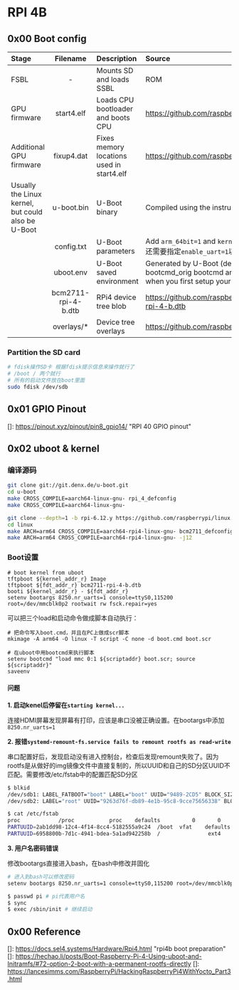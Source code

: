 # RPI 4B

## 0x00 Boot config

| Stage                                              |      Filename       | Description                               | Source                                                       |
| :------------------------------------------------- | :-----------------: | :---------------------------------------- | :----------------------------------------------------------- |
| FSBL                                               |          -          | Mounts SD and loads SSBL                  | ROM                                                          |
| GPU firmware                                       |     start4.elf      | Loads CPU bootloader and boots CPU        | https://github.com/raspberrypi/firmware/tree/master/boot/start4.elf |
| Additional GPU firmware                            |     fixup4.dat      | Fixes memory locations used in start4.elf | https://github.com/raspberrypi/firmware/tree/master/boot/fixup4.dat |
| Usually the Linux kernel, but could also be U-Boot |     u-boot.bin      | U-Boot binary                             | Compiled using the instructions above                        |
|                                                    |     config.txt      | U-Boot parameters                         | Add `arm_64bit=1` and `kernel=u-boot.bin` to the bottom of `config.txt`<br />还需要指定`enable_uart=1`以及`uart_2ndstage=1` |
|                                                    |      uboot.env      | U-Boot saved environment                  | Generated by U-Boot (default environment) bootcmd copied to bootcmd_orig bootcmd and bootdelay removed. This file will not exist when you first setup your SD card. |
|                                                    | bcm2711-rpi-4-b.dtb | RPi4 device tree blob                     | https://github.com/raspberrypi/firmware/tree/master/boot/bcm2711-rpi-4-b.dtb |
|                                                    |     overlays/*      | Device tree overlays                      | https://github.com/raspberrypi/firmware/tree/master/boot/overlays |

### Partition the SD card

```bash
# fdisk操作SD卡 根据fdisk提示信息来操作就行了
# /boot / 两个就行
# 所有的启动文件放在boot里面
sudo fdisk /dev/sdb
```

## 0x01 GPIO Pinout

[]: https://pinout.xyz/pinout/pin8_gpio14/	"RPI 40 GPIO pinout"

## 0x02 uboot & kernel

### 编译源码

```bash
git clone git://git.denx.de/u-boot.git
cd u-boot
make CROSS_COMPILE=aarch64-linux-gnu- rpi_4_defconfig
make CROSS_COMPILE=aarch64-linux-gnu-
```

```bash
git clone --depth=1 -b rpi-6.12.y https://github.com/raspberrypi/linux.git
cd linux
make ARCH=arm64 CROSS_COMPILE=aarch64-rpi4-linux-gnu- bcm2711_defconfig
make ARCH=arm64 CROSS_COMPILE=aarch64-rpi4-linux-gnu- -j12
```

### Boot设置

```
# boot kernel from uboot
tftpboot ${kernel_addr_r} Image
tftpboot ${fdt_addr_r} bcm2711-rpi-4-b.dtb
booti ${kernel_addr_r} - ${fdt_addr_r}
setenv bootargs 8250.nr_uarts=1 console=ttyS0,115200 root=/dev/mmcblk0p2 rootwait rw fsck.repair=yes 
```

可以把三个load和启动命令做成脚本自动执行：

```
# 把命令写入boot.cmd，并且在PC上做成scr脚本
mkimage -A arm64 -O linux -T script -C none -d boot.cmd boot.scr

# 在uboot中用bootcmd来执行脚本
setenv bootcmd "load mmc 0:1 ${scriptaddr} boot.scr; source ${scriptaddr}"
saveenv
```

#### 问题

**1. 启动kenel后停留在`starting kernel...`**

连接HDMI屏幕发现屏幕有打印，应该是串口没被正确设置。在bootargs中添加`8250.nr_uarts=1`

**2. 报错`systemd-remount-fs.service fails to remount rootfs as read-write`**

串口配置好后，发现启动没有进入控制台，检查后发现remount失败了。因为rootfs是从做好的img镜像文件中直接复制的，所以UUID和自己的SD分区UUID不匹配。需要修改/etc/fstab中的配置匹配SD分区

```bash
$ blkid
/dev/sdb1: LABEL_FATBOOT="boot" LABEL="boot" UUID="9489-2CD5" BLOCK_SIZE="512" TYPE="vfat" PARTUUID="2ab1dd98-12c4-4f14-8cc4-5182555a9c24"
/dev/sdb2: LABEL="root" UUID="9263d76f-db89-4e1b-95c8-9cce75656338" BLOCK_SIZE="4096" TYPE="ext4" PARTUUID="6958800b-7d1c-4941-bdea-5a1ad942258b"
```

```bash
$ cat /etc/fstab
proc            /proc           proc    defaults          0       0
PARTUUID=2ab1dd98-12c4-4f14-8cc4-5182555a9c24  /boot  vfat    defaults          0       2
PARTUUID=6958800b-7d1c-4941-bdea-5a1ad942258b  /               ext4    defaults,noatime  0       1
```

**3. 用户名密码错误**

修改bootargs直接进入bash，在bash中修改并固化

```bash
# 进入到bash可以修改密码
setenv bootargs 8250.nr_uarts=1 console=ttyS0,115200 root=/dev/mmcblk0p2 rootwait rw init=/bin/sh

$ passwd pi # pi代表用户名
$ sync
$ exec /sbin/init # 继续启动
```

## 0x00 Reference

[]: https://docs.sel4.systems/Hardware/Rpi4.html	"rpi4b boot preparation"
[]: https://hechao.li/posts/Boot-Raspberry-Pi-4-Using-uboot-and-Initramfs/#72-option-2-boot-with-a-permanent-rootfs-directly
[]: https://lancesimms.com/RaspberryPi/HackingRaspberryPi4WithYocto_Part3.html

